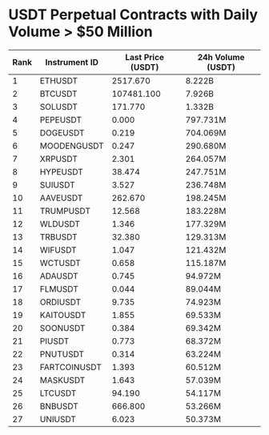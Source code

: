 # USDT Perpetual Contracts with Daily Volume > $50 Million

| Rank | Instrument ID | Last Price (USDT) | 24h Volume (USDT) |
|------|---------------|-------------------|-------------------|
| 1 | ETHUSDT | 2517.670 | 8.222B |
| 2 | BTCUSDT | 107481.100 | 7.926B |
| 3 | SOLUSDT | 171.770 | 1.332B |
| 4 | PEPEUSDT | 0.000 | 797.731M |
| 5 | DOGEUSDT | 0.219 | 704.069M |
| 6 | MOODENGUSDT | 0.247 | 290.680M |
| 7 | XRPUSDT | 2.301 | 264.057M |
| 8 | HYPEUSDT | 38.474 | 247.751M |
| 9 | SUIUSDT | 3.527 | 236.748M |
| 10 | AAVEUSDT | 262.670 | 198.245M |
| 11 | TRUMPUSDT | 12.568 | 183.228M |
| 12 | WLDUSDT | 1.346 | 177.329M |
| 13 | TRBUSDT | 32.380 | 129.313M |
| 14 | WIFUSDT | 1.047 | 121.432M |
| 15 | WCTUSDT | 0.658 | 115.187M |
| 16 | ADAUSDT | 0.745 | 94.972M |
| 17 | FLMUSDT | 0.044 | 89.044M |
| 18 | ORDIUSDT | 9.735 | 74.923M |
| 19 | KAITOUSDT | 1.855 | 69.533M |
| 20 | SOONUSDT | 0.384 | 69.342M |
| 21 | PIUSDT | 0.773 | 68.372M |
| 22 | PNUTUSDT | 0.314 | 63.224M |
| 23 | FARTCOINUSDT | 1.393 | 60.512M |
| 24 | MASKUSDT | 1.643 | 57.039M |
| 25 | LTCUSDT | 94.190 | 54.117M |
| 26 | BNBUSDT | 666.800 | 53.266M |
| 27 | UNIUSDT | 6.023 | 50.373M |
